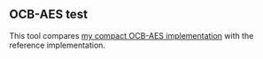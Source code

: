 ## OCB-AES test

This tool compares [my compact OCB-AES implementation](https://github.com/DesWurstes/OCB-AES) with the reference
implementation.
